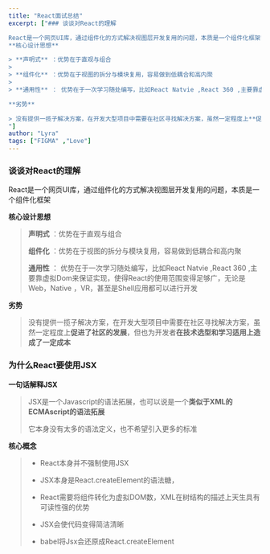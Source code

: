 ```yaml
---
title: "React面试总结"
excerpt: ["### 谈谈对React的理解

React是一个网页UI库，通过组件化的方式解决视图层开发复用的问题，本质是一个组件化框架","
**核心设计思想**

> **声明式** ：优势在于直观与组合
>
> **组件化** ：优势在于视图的拆分与模块复用，容易做到低耦合和高内聚
>
> **通用性** ： 优势在于一次学习随处编写，比如React Natvie ,React 360 ,主要靠虚拟Dom来保证实现，使得React的使用范围变得足够广，无论是Web，Native ，VR，甚至是Shell应用都可以进行开发

**劣势**

> 没有提供一揽子解决方案，在开发大型项目中需要在社区寻找解决方案，虽然一定程度上**促进了社区的发展**，但也为开发者**在技术选型和学习适用上造成了一定成本**
"]
author: "Lyra"
tags: ["FIGMA" ,"Love"]
---
```

### 谈谈对React的理解

React是一个网页UI库，通过组件化的方式解决视图层开发复用的问题，本质是一个组件化框架

**核心设计思想**

> **声明式** ：优势在于直观与组合
>
> **组件化** ：优势在于视图的拆分与模块复用，容易做到低耦合和高内聚
>
> **通用性** ： 优势在于一次学习随处编写，比如React Natvie ,React 360 ,主要靠虚拟Dom来保证实现，使得React的使用范围变得足够广，无论是Web，Native ，VR，甚至是Shell应用都可以进行开发

**劣势**

> 没有提供一揽子解决方案，在开发大型项目中需要在社区寻找解决方案，虽然一定程度上**促进了社区的发展**，但也为开发者**在技术选型和学习适用上造成了一定成本**

### 为什么React要使用JSX

**一句话解释JSX**

> JSX是一个Javascript的语法拓展，也可以说是一个**类似于XML的ECMAscript的语法拓展**
>
> 它本身没有太多的语法定义，也不希望引入更多的标准

**核心概念**

>- React本身并不强制使用JSX
>
>- JSX本身是React.createElement的语法糖，
>
>- React需要将组件转化为虚拟DOM数，XML在树结构的描述上天生具有可读性强的优势
>
>- JSX会使代码变得简洁清晰
>
>- babel将Jsx会还原成React.createElement


